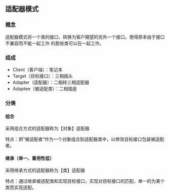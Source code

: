 ## 适配器模式

### 概念
适配器模式将一个类的接口，转换为客户期望的另外一个接口。使得原本由于接口不兼容而不能一起工作
的那些类可以在一起工作。

### 组成
- Client（客户端）：笔记本
- Target（目标接口）：三相插头
- Adapter（适配器）：二相转三相适配器
- Adaptee（被适配类）：二相插座

### 分类

#### 组合
采用组合方式的适配器称为【对象】适配器

特点：把”被适配者“作为一个对象组合到适配器类中，以修改目标接口包装被适配者。

#### 继承（单一、重用性低）
采用继承方式的适配器称为【类】适配器

特点：通过继承被适配类和实现目标接口，实现对目标接口的匹配，单一的为某个类而实现适配。





